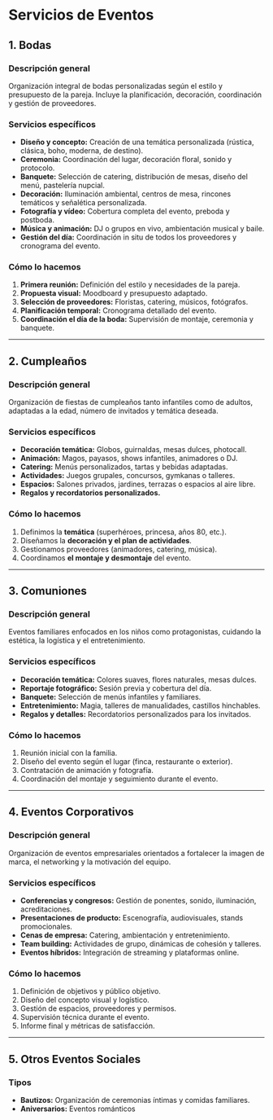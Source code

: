 # Servicios de Eventos

## 1. Bodas
### Descripción general
Organización integral de bodas personalizadas según el estilo y presupuesto de la pareja. Incluye la planificación, decoración, coordinación y gestión de proveedores.

### Servicios específicos
- **Diseño y concepto:** Creación de una temática personalizada (rústica, clásica, boho, moderna, de destino).
- **Ceremonia:** Coordinación del lugar, decoración floral, sonido y protocolo.
- **Banquete:** Selección de catering, distribución de mesas, diseño del menú, pastelería nupcial.
- **Decoración:** Iluminación ambiental, centros de mesa, rincones temáticos y señalética personalizada.
- **Fotografía y vídeo:** Cobertura completa del evento, preboda y postboda.
- **Música y animación:** DJ o grupos en vivo, ambientación musical y baile.
- **Gestión del día:** Coordinación in situ de todos los proveedores y cronograma del evento.

### Cómo lo hacemos
1. **Primera reunión:** Definición del estilo y necesidades de la pareja.
2. **Propuesta visual:** Moodboard y presupuesto adaptado.
3. **Selección de proveedores:** Floristas, catering, músicos, fotógrafos.
4. **Planificación temporal:** Cronograma detallado del evento.
5. **Coordinación el día de la boda:** Supervisión de montaje, ceremonia y banquete.
---
## 2. Cumpleaños
### Descripción general
Organización de fiestas de cumpleaños tanto infantiles como de adultos, adaptadas a la edad, número de invitados y temática deseada.

### Servicios específicos
- **Decoración temática:** Globos, guirnaldas, mesas dulces, photocall.
- **Animación:** Magos, payasos, shows infantiles, animadores o DJ.
- **Catering:** Menús personalizados, tartas y bebidas adaptadas.
- **Actividades:** Juegos grupales, concursos, gymkanas o talleres.
- **Espacios:** Salones privados, jardines, terrazas o espacios al aire libre.
- **Regalos y recordatorios personalizados.**

### Cómo lo hacemos
1. Definimos la **temática** (superhéroes, princesa, años 80, etc.).
2. Diseñamos la **decoración y el plan de actividades**.
3. Gestionamos proveedores (animadores, catering, música).
4. Coordinamos **el montaje y desmontaje** del evento.
---
## 3. Comuniones
### Descripción general
Eventos familiares enfocados en los niños como protagonistas, cuidando la estética, la logística y el entretenimiento.

### Servicios específicos
- **Decoración temática:** Colores suaves, flores naturales, mesas dulces.
- **Reportaje fotográfico:** Sesión previa y cobertura del día.
- **Banquete:** Selección de menús infantiles y familiares.
- **Entretenimiento:** Magia, talleres de manualidades, castillos hinchables.
- **Regalos y detalles:** Recordatorios personalizados para los invitados.

### Cómo lo hacemos
1. Reunión inicial con la familia.
2. Diseño del evento según el lugar (finca, restaurante o exterior).
3. Contratación de animación y fotografía.
4. Coordinación del montaje y seguimiento durante el evento.
---
## 4. Eventos Corporativos
### Descripción general
Organización de eventos empresariales orientados a fortalecer la imagen de marca, el networking y la motivación del equipo.

### Servicios específicos
- **Conferencias y congresos:** Gestión de ponentes, sonido, iluminación, acreditaciones.
- **Presentaciones de producto:** Escenografía, audiovisuales, stands promocionales.
- **Cenas de empresa:** Catering, ambientación y entretenimiento.
- **Team building:** Actividades de grupo, dinámicas de cohesión y talleres.
- **Eventos híbridos:** Integración de streaming y plataformas online.

### Cómo lo hacemos
1. Definición de objetivos y público objetivo.
2. Diseño del concepto visual y logístico.
3. Gestión de espacios, proveedores y permisos.
4. Supervisión técnica durante el evento.
5. Informe final y métricas de satisfacción.
---
## 5. Otros Eventos Sociales
### Tipos
- **Bautizos:** Organización de ceremonias íntimas y comidas familiares.
- **Aniversarios:** Eventos románticos